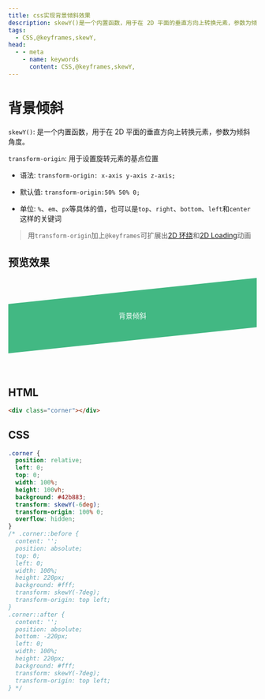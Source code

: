 ```yaml
---
title: css实现背景倾斜效果
description: skewY()是一个内置函数，用于在 2D 平面的垂直方向上转换元素，参数为倾斜角度。
tags: 
  - CSS,@keyframes,skewY,
head:
  - - meta
    - name: keywords
      content: CSS,@keyframes,skewY,
---
```


# 背景倾斜

`skewY()`: 是一个内置函数，用于在 2D 平面的垂直方向上转换元素，参数为倾斜角度。

`transform-origin`: 用于设置旋转元素的基点位置

- 语法: `transform-origin: x-axis y-axis z-axis;`

- 默认值: `transform-origin:50% 50% 0;`

- 单位: `%`、`em`、`px`等具体的值，也可以是`top`、`right`、`bottom`、`left`和`center`这样的关键词

> 用`transform-origin`加上`@keyframes`可扩展出[2D 环绕](/tricks/css-2d-surround)和[2D Loading](/tricks/css-2d-loading)动画

## 预览效果

<style>
.corner {
  margin-bottom: 120px;
  position: relative;
  left: 0;
  top: 0;
  width: 100%;
  height: 100px;
  background: #42b883;
  transform: skewY(-6deg);
  transform-origin: 100% 0;
  overflow: hidden;
  display: flex;
  justify-content: center;
  align-items: center;
}
.corner .content {
  position: absolute;
  transform: skewY(6deg);
  width: 100%;
  height: 100px;  
  display: flex;
  justify-content: center;
  align-items: center;
  color: #fff;
}
</style>

<div class="corner"><div class="content">背景倾斜</div></div>

## HTML

```html
<div class="corner"></div>
```

## CSS

```css
.corner {
  position: relative;
  left: 0;
  top: 0;
  width: 100%;
  height: 100vh;
  background: #42b883;
  transform: skewY(-6deg);
  transform-origin: 100% 0;
  overflow: hidden;
}
/* .corner::before {
  content: '';
  position: absolute;
  top: 0;
  left: 0;
  width: 100%;
  height: 220px;
  background: #fff;
  transform: skewY(-7deg);
  transform-origin: top left;
}
.corner::after {
  content: '';
  position: absolute;
  bottom: -220px;
  left: 0;
  width: 100%;
  height: 220px;
  background: #fff;
  transform: skewY(-7deg);
  transform-origin: top left;
} */
```